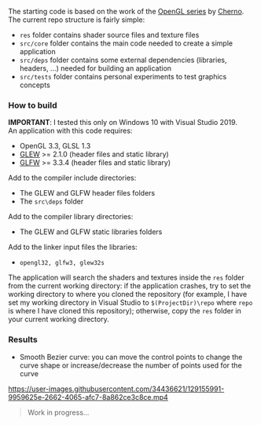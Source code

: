 The starting code is based on the work of the [OpenGL series](https://www.youtube.com/playlist?list=PLlrATfBNZ98foTJPJ_Ev03o2oq3-GGOS2 "OpenGL Playlist") by [Cherno](https://github.com/TheCherno "Cherno GitHub").
The current repo structure is fairly simple:
- `res` folder contains shader source files and texture files
- `src/core` folder contains the main code needed to create a simple application
- `src/deps` folder contains some external dependencies (libraries, headers, ...) needed for building an application
- `src/tests` folder contains personal experiments to test graphics concepts

### How to build

**IMPORTANT**: I tested this only on Windows 10 with Visual Studio 2019.  
An application with this code requires:

- OpenGL 3.3, GLSL 1.3
- [GLEW](http://glew.sourceforge.net/index.html "GLEW") >= 2.1.0 (header files and static library)
- [GLFW](https://www.glfw.org/download "GLFW") >= 3.3.4 (header files and static library)

Add to the compiler include directories:
- The GLEW and GLFW header files folders
- The `src\deps` folder

Add to the compiler library directories:
- The GLEW and GLFW static libraries folders

Add to the linker input files the libraries:
- `opengl32, glfw3, glew32s`

The application will search the shaders and textures inside the `res` folder from the current working directory: if the application crashes, try to set the working directory to where you cloned the repository (for example, I have set my working directory in Visual Studio to `$(ProjectDir)\repo` where `repo` is where I have cloned this repository); otherwise, copy the `res` folder in your current working directory.

### Results
- Smooth Bezier curve: you can move the control points to change the curve shape or increase/decrease the number of points used for the curve  

https://user-images.githubusercontent.com/34436621/129155991-9959625e-2662-4065-afc7-8a862ce3c8ce.mp4

> Work in progress...
